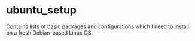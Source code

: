 # ubuntu_setup
Contains lists of basic packages and configurations which I need to install on a fresh Debian-based Linux OS.
